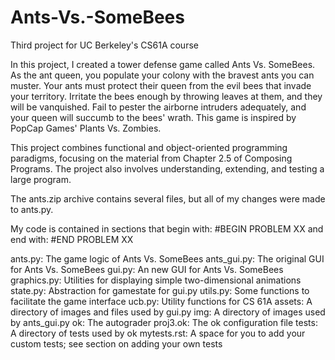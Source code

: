 # Ants-Vs.-SomeBees
Third project for UC Berkeley's CS61A course

In this project, I created a tower defense game called Ants Vs. SomeBees. As the ant queen, you populate your colony with the bravest ants you can muster. Your ants must protect their queen from the evil bees that invade your territory. Irritate the bees enough by throwing leaves at them, and they will be vanquished. Fail to pester the airborne intruders adequately, and your queen will succumb to the bees' wrath. This game is inspired by PopCap Games' Plants Vs. Zombies.

This project combines functional and object-oriented programming paradigms, focusing on the material from Chapter 2.5 of Composing Programs. The project also involves understanding, extending, and testing a large program.

The ants.zip archive contains several files, but all of my changes were made to ants.py.

My code is contained in sections that begin with: #BEGIN PROBLEM XX
and end with: #END PROBLEM XX

ants.py: The game logic of Ants Vs. SomeBees
ants_gui.py: The original GUI for Ants Vs. SomeBees
gui.py: An new GUI for Ants Vs. SomeBees
graphics.py: Utilities for displaying simple two-dimensional animations
state.py: Abstraction for gamestate for gui.py
utils.py: Some functions to facilitate the game interface
ucb.py: Utility functions for CS 61A
assets: A directory of images and files used by gui.py
img: A directory of images used by ants_gui.py
ok: The autograder
proj3.ok: The ok configuration file
tests: A directory of tests used by ok
mytests.rst: A space for you to add your custom tests; see section on adding your own tests
